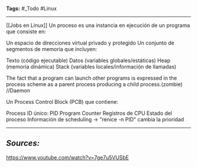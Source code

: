 **Tags:** #_Todo 
#Linux 
- - -
[[Jobs en Linux]]
Un proceso es una instancia en ejecución de un programa que consiste en:

Un espacio de direcciones virtual privado y protegido
Un conjunto de segmentos de memoria que incluyen:

Texto (código ejecutable)
Datos (variables globales/estáticas)
Heap (memoria dinámica)
Stack (variables locales/información de llamadas)

The fact that a program can launch other programs is expressed in the process scheme as
a parent process producing a child process.(zombie)
//Daemon

Un Process Control Block (PCB) que contiene:

Process ID único: PID
Program Counter
Registros de CPU
Estado del proceso
Información de scheduling -> "renice -n PID" cambia la prioridad

- - - 
## ***Sources:***
https://www.youtube.com/watch?v=7ge7u5VUSbE
